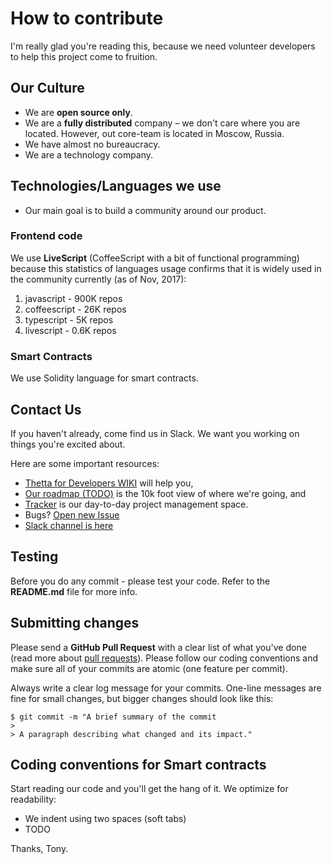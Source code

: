 # How to contribute

I'm really glad you're reading this, because we need volunteer developers to help this project come to fruition.

## Our Culture

- We are **open source only**.
- We are a **fully distributed** company – we don't care where you are located. However, out core-team is located in Moscow, Russia.
- We have almost no bureaucracy.
- We are a technology company.

 ## Technologies/Languages we use
 - Our main goal is to build a community around our product. 

### Frontend code
We use **LiveScript** (CoffeeScript with a bit of functional programming) because this statistics of languages usage confirms that it is widely used in the community currently (as of Nov, 2017):
 
1) javascript - 900K repos
2) coffeescript - 26K repos
3) typescript - 5K repos
4) livescript - 0.6K repos

### Smart Contracts
We use Solidity language for smart contracts.

## Contact Us
If you haven't already, come find us in Slack. We want you working on things you're excited about.

Here are some important resources:

  * [Thetta for Developers WIKI](https://github.com/Thetta/App/wiki) will help you,
  * [Our roadmap (TODO)](https://github.com/Thetta/App/wiki/Roadmap) is the 10k foot view of where we're going, and
  * [Tracker](https://github.com/Thetta/App/projects) is our day-to-day project management space.
  * Bugs? [Open new Issue](https://github.com/Thetta/App/issues)
  * [Slack channel is here](https://chaincloud-slack.herokuapp.com/)

## Testing

Before you do any commit - please test your code. Refer to the **README.md** file for more info.

## Submitting changes

Please send a **GitHub Pull Request** with a clear list of what you've done (read more about [pull requests](http://help.github.com/pull-requests/)). 
Please follow our coding conventions and make sure all of your commits are atomic (one feature per commit).

Always write a clear log message for your commits. One-line messages are fine for small changes, but bigger changes should look like this:

    $ git commit -m "A brief summary of the commit
    > 
    > A paragraph describing what changed and its impact."

## Coding conventions for Smart contracts

Start reading our code and you'll get the hang of it. We optimize for readability:

  * We indent using two spaces (soft tabs)
  * TODO
  
Thanks,
Tony.

